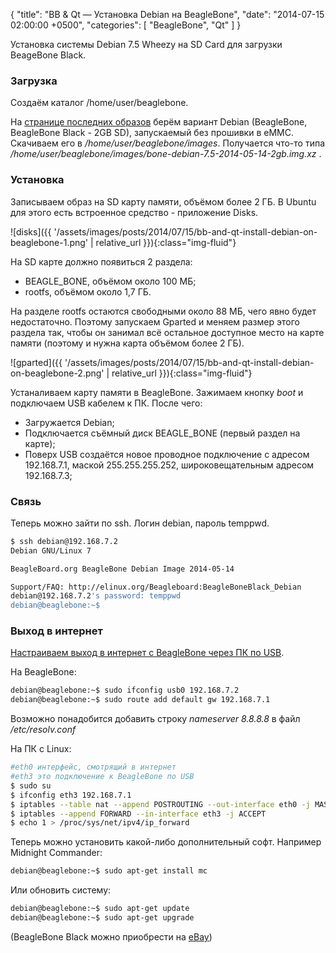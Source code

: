 {
  "title": "BB & Qt — Установка Debian на BeagleBone",
  "date": "2014-07-15 02:00:00 +0500",
  "categories": [ "BeagleBone", "Qt" ]
}

Установка системы Debian 7.5 Wheezy на SD Card для загрузки BeageBone Black.
<!-- more -->

### Загрузка
Создаём каталог /home/user/beaglebone.

На [странице последних образов](http://beagleboard.org/latest-images) берём вариант Debian (BeagleBone, BeagleBone Black - 2GB SD), запускаемый без прошивки в eMMC. Скачиваем его в <i>/home/user/beaglebone/images</i>.
Получается что-то типа <i>/home/user/beaglebone/images/bone-debian-7.5-2014-05-14-2gb.img.xz</i> .

### Установка
Записываем образ на SD карту памяти, объёмом более 2 ГБ. В Ubuntu для этого есть встроенное средство - приложение Disks.

![disks]({{ '/assets/images/posts/2014/07/15/bb-and-qt-install-debian-on-beaglebone-1.png' | relative_url }}){:class="img-fluid"}


На SD карте должно появиться 2 раздела:
  * BEAGLE_BONE, объёмом около 100 МБ;
  * rootfs, объёмом около 1,7 ГБ.

На разделе rootfs остаются свободными около 88 МБ, чего явно будет недостаточно. Поэтому запускаем Gparted и меняем размер этого раздела так, чтобы он занимал всё остальное доступное место на карте памяти (поэтому и нужна карта объёмом более 2 ГБ).

![gparted]({{ '/assets/images/posts/2014/07/15/bb-and-qt-install-debian-on-beaglebone-2.png' | relative_url }}){:class="img-fluid"}

Устаналиваем карту памяти в BeagleBone. Зажимаем кнопку <i>boot</i> и подключаем USB кабелем к ПК. После чего:
  * Загружается Debian;
  * Подключается съёмный диск BEAGLE_BONE (первый раздел на карте);
  * Поверх USB создаётся новое проводное подключение с адресом 192.168.7.1, маской 255.255.255.252, широковещательным адресом 192.168.7.3;

### Связь
Теперь можно зайти по ssh. Логин debian, пароль temppwd.
```bash
$ ssh debian@192.168.7.2
Debian GNU/Linux 7

BeagleBoard.org BeagleBone Debian Image 2014-05-14

Support/FAQ: http://elinux.org/Beagleboard:BeagleBoneBlack_Debian
debian@192.168.7.2's password: temppwd
debian@beaglebone:~$
```

### Выход в интернет
[Настраиваем выход в интернет с BeagleBone через ПК по USB](http://robotic-controls.com/learn/beaglebone/beaglebone-internet-over-usb-only).

На BeagleBone:
```bash
debian@beaglebone:~$ sudo ifconfig usb0 192.168.7.2
debian@beaglebone:~$ sudo route add default gw 192.168.7.1
```
Возможно понадобится добавить строку <i>nameserver 8.8.8.8</i> в файл <i>/etc/resolv.conf</i> 

На ПК с Linux:
```bash
#eth0 интерфейс, смотрящий в интернет
#eth3 это подключение к BeagleBone по USB
$ sudo su
$ ifconfig eth3 192.168.7.1
$ iptables --table nat --append POSTROUTING --out-interface eth0 -j MASQUERADE
$ iptables --append FORWARD --in-interface eth3 -j ACCEPT
$ echo 1 > /proc/sys/net/ipv4/ip_forward
```

Теперь можно установить какой-либо дополнительный софт. Например Midnight Commander:
```bash
debian@beaglebone:~$ sudo apt-get install mc
```

Или обновить систему:
```bash
debian@beaglebone:~$ sudo apt-get update
debian@beaglebone:~$ sudo apt-get upgrade
```

(BeagleBone Black можно приобрести на [eBay](http://cgi.ebay.com/ws/eBayISAPI.dll?ViewItem&item=261487540514))